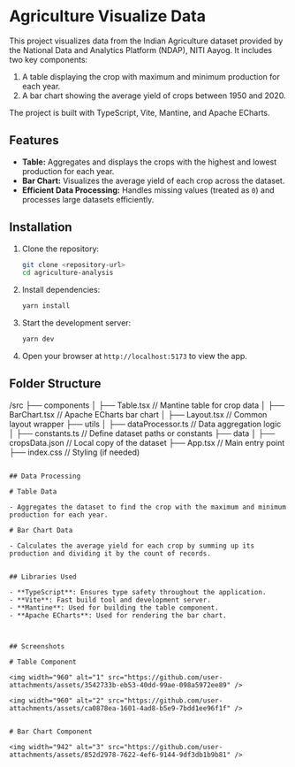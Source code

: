 # Agriculture Visualize Data

This project visualizes data from the Indian Agriculture dataset provided by the National Data and Analytics Platform (NDAP), NITI Aayog. It includes two key components:

1. A table displaying the crop with maximum and minimum production for each year.
2. A bar chart showing the average yield of crops between 1950 and 2020.

The project is built with TypeScript, Vite, Mantine, and Apache ECharts.


## Features

- **Table:** Aggregates and displays the crops with the highest and lowest production for each year.
- **Bar Chart:** Visualizes the average yield of each crop across the dataset.
- **Efficient Data Processing:** Handles missing values (treated as `0`) and processes large datasets efficiently.


## Installation

1. Clone the repository:

   ```bash
   git clone <repository-url>
   cd agriculture-analysis
   ```

2. Install dependencies:

   ```bash
   yarn install
   ```

3. Start the development server:

   ```bash
   yarn dev
   ```

4. Open your browser at `http://localhost:5173` to view the app.


## Folder Structure

/src
├── components
│   ├── Table.tsx         // Mantine table for crop data
│   ├── BarChart.tsx      // Apache ECharts bar chart
│   ├── Layout.tsx        // Common layout wrapper
├── utils
│   ├── dataProcessor.ts  // Data aggregation logic
│   ├── constants.ts      // Define dataset paths or constants
├── data
│   ├── cropsData.json    // Local copy of the dataset
├── App.tsx               // Main entry point
├── index.css             // Styling (if needed)
```

## Data Processing

# Table Data

- Aggregates the dataset to find the crop with the maximum and minimum production for each year.

# Bar Chart Data

- Calculates the average yield for each crop by summing up its production and dividing it by the count of records.


## Libraries Used

- **TypeScript**: Ensures type safety throughout the application.
- **Vite**: Fast build tool and development server.
- **Mantine**: Used for building the table component.
- **Apache ECharts**: Used for rendering the bar chart.



## Screenshots

# Table Component

<img width="960" alt="1" src="https://github.com/user-attachments/assets/3542733b-eb53-40dd-99ae-098a5972ee89" />

<img width="960" alt="2" src="https://github.com/user-attachments/assets/ca0878ea-1601-4ad8-b5e9-7bdd1ee96f1f" />


# Bar Chart Component

<img width="942" alt="3" src="https://github.com/user-attachments/assets/852d2978-7622-4ef6-9144-9df3db1b9b81" />



